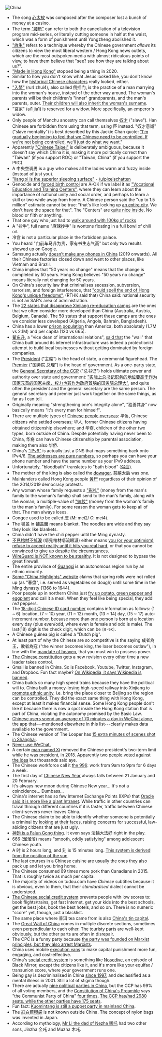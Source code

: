 ![China](https://i.imgur.com/eBrhm2h.jpg)

- The song [心太软](https://baike.baidu.com/item/%E5%BF%83%E5%A4%AA%E8%BD%AF/30530) was composed after the composer lost a bunch of money at a casino.
- The term ["腰斬"](https://en.wikipedia.org/wiki/Waist_chop) can refer to both the cancellation of a television program mid-series, or literally cutting someone in half at the waist, which was a form of punishment until Yongzheng abolished it.
- ["放生"](https://youtube.com/watch?v=oZWcDu940eI) refers to a technique whereby the Chinese government *allows* its citizens to view the most liberal western / Hong Kong news outlets, which are the most outspoken media with almost ridiculous points of view, to have them believe that "see? see how they are talking about us?".
- ["Made in Hong Kong"](https://www.bbc.com/zhongwen/trad/chinese-news-54097386) stopped being a thing in 2020.
- Similar to how you don't know what Jesus looked like, you don't know how the [historical Chinese characters](https://en.wikipedia.org/wiki/Guan_Yu) really looked, either.
- ["入赘"](https://baike.baidu.com/item/%E5%85%A5%E8%B5%98%E5%A9%9A%E5%A7%BB/1856700?fromtitle=%E5%85%A5%E8%B5%98&fromid=572296) (ru4 zhui4), also called 倒插门, is the practice of a man marrying into the woman's house, instead of the other way around. The woman's parents will be their children's "inner" grandparents, and the man's parents, outer. [Their children will also inherit the woman's surname](https://www.zhihu.com/question/280069174).
- "哀家" (ai1 jia1) is reserved for a widow. More specifically, an emperor's widow.
- Only people of Manchu ancestry can call themselves [奴才](https://en.wikipedia.org/wiki/Nucai) ("slave"). Han Chinese are forbidden from using that term, using 臣 instead. "奴才意識" ("slave mentality") is best described by this Jackie Chan quote: ["I'm gradually beginning to feel that we Chinese need to be controlled. If we're not being controlled, we'll just do what we want."](https://www.youtube.com/watch?v=fM_oejSD0sY)
- Apparently ["Chinese Taipei"](https://en.wikipedia.org/wiki/Chinese_Taipei) is deliberately ambiguous, because it doesn't say which China it is, making it more politically correct than "Taiwan" (if you support ROC) or "Taiwan, China" (if you support the PRC).
- A 中央空调男 is a guy who makes all the ladies warm and fuzzy inside (instead of just you).
- ["liang xi is the superior sleeping surface"](https://i.imgur.com/AtmqngP.png) - [/u/pixelschatten](https://old.reddit.com/r/China/comments/645f7f/chinese_hard_beds_in_america/dfzr09r/)
- Genocide and [forced birth control](https://apnews.com/269b3de1af34e17c1941a514f78d764c?utm_campaign=SocialFlow&utm_source=Twitter&utm_medium=AP) are A-OK if we label it as ["Vocational Education and Training Centers"](https://en.wikipedia.org/wiki/Xinjiang_re-education_camps), where they can learn about the importance of national unity and social order, and perhaps to learn a skill or two while away from home. A Chinese person said the "up to 1.5 million" estimate cannot be true: "that's like locking up [an entire city](https://en.wikipedia.org/wiki/Wuhan). We don't have the space for that". The "Centers" are [quite nice inside](https://www.theguardian.com/world/2020/aug/05/secret-footage-uighur-detention-merdan-ghappar-chinese-prison-xinjiang). No blood or filth or anything.
- That one guy who just had to [walk around with 100kg of rocks](http://www.chinanews.com/sh/2020/08-05/9257144.shtml)
- A "抄手", full name "麻辣抄手" is wontons floating in a full bowl of chili oil.
- 冷宫 is not a particular place in the forbidden palace.
- You heard "门前车马非为贵，家有书生志气高" but only two results showed up on Google.
- Samsung actually [doesn't make any phones in China](https://www.sammobile.com/where-are-samsung-phones-made) (2019 onwards). All their Chinese factories closed down and went to other places, like Vietnam and Brazil.
- China implies that "50 years no change" means that the change is completed by 50 years. Hong Kong believes "50 years no change" means literally not changing for 50 years.
- On China's security law that criminalises secession, subversion, terrorism, and foreign interference, that ["could spell the end of Hong Kong's unique freedoms"](https://www.bbc.com/news/world-asia-china-52765838), (RTHK said that) China said: national security is not an SAR's area of administration.
- The [22 states that disapprove Xinjiang re-education camps](https://en.wikipedia.org/wiki/Xinjiang_re-education_camps#International_reactions) are the ones that we often consider more developed than China (Australia, Austria, Belgium, Canada). The 50 states that support these camps are the ones we consider less developed (Algeria, Angola, Bahrain, Bangladesh).
- China has a lower [prison population](https://en.wikipedia.org/wiki/List_of_countries_by_incarceration_rate) than America, both absolutely (1.7M vs 2.1M) and per capita (120 vs 665).
- [翟东升](https://baike.baidu.com/item/%E7%BF%9F%E4%B8%9C%E5%8D%87/3523774), a "vice dean of international relations", [said that](https://www.youtube.com/watch?v=-Bt63j3CNec) the "wall" that China built around its internet infrastructure was indeed a protectionist attempt to build local businesses without getting dominated by foreign companies.
- The [President](https://en.wikipedia.org/wiki/President_of_the_People%27s_Republic_of_China) ("主席") is the head of state, a ceremonial figurehead. The [Premier](https://en.wikipedia.org/wiki/Premier_of_the_People%27s_Republic_of_China) ("国务院 总理") is the head of government. As a one-party state, the [General Secretary of the CCP](https://en.wikipedia.org/wiki/General_Secretary_of_the_Communist_Party_of_China) ("总书记") holds ultimate power and authority over state and government: ["实际上总书记职务的地位要高于作为国家元首的国家主席，权力也较作为政府首脑的国务院总理大"](https://zh.wikipedia.org/wiki/%E4%B8%AD%E5%9B%BD%E5%85%B1%E4%BA%A7%E5%85%9A%E4%B8%AD%E5%A4%AE%E5%A7%94%E5%91%98%E4%BC%9A%E6%80%BB%E4%B9%A6%E8%AE%B0), and quite often the president and the general secretary are the same person. The general secretary and premier just work together on the same things, as far as I can tell.
- Originally meaning "strengthening one's integrity alone", "独善其身" now basically means "it's every man for himself".
- There are multiple types of [Chinese people overseas](https://zh.wikipedia.org/wiki/%E6%B5%B7%E5%A4%96%E8%8F%AF%E4%BA%BA): 华侨, Chinese citizens who settled overseas; 华人, former Chinese citizens having obtained citizenship elsewhere; and 华裔, children of the other two types, born outside of China. Despite potentially having never been to China, 华裔 can have Chinese citizenship by parental association, making them also 华侨.
- China's ["IPv9"](http://www.circleid.com/posts/explaining_chinas_ipv9/) is actually just a DNS that maps something back onto IPv4/6. [The addresses are pure numbers](https://wiki.mbalib.com/wiki/%E6%95%B0%E5%AD%97%E5%9F%9F%E5%90%8D), so perhaps you can have your phone number and have the same number as your IPv9 address.
- Unfortunately, "bloodbath" translates to "bath blood" (浴血).
- The mother of the king is also called the [dowager](https://en.wikipedia.org/wiki/Empress_dowager). 慈禧太后 was one.
- Mainlanders called Hong Kong people [黄尸](https://jikipedia.com/definition/130025421) regardless of their opinion of the 2014/2019 democracy protests.
- Any woman whose family requests a ["彩礼"](https://baike.baidu.com/item/%E5%BD%A9%E7%A4%BC/81908) (money from the man's family to the woman's family) shall send to the man's family, along with the woman, a multiple-value of ["嫁妆"](https://baike.baidu.com/item/%E5%AB%81%E5%A6%86/4594) (money from the woman's family to the man's family). For some reason the woman gets to keep all of that. The man always loses.
- Congee used to be called [糜](http://www.cantonese.sheik.co.uk/dictionary/characters/8045/) (M: mei2/ C: mei4).
- The 铺盖 in 铺盖面 means blanket. The noodles are wide and they say they look like blankets.
- China didn't have the chili pepper until the Ming dynasty.
- [不見棺材不掉淚](https://en.wiktionary.org/wiki/%E4%B8%8D%E8%A6%8B%E6%A3%BA%E6%9D%90%E4%B8%8D%E6%8E%89%E6%B7%9A) (唔見棺材唔流眼淚) either means [you (or your optimism) refuse to accept reality until it hits you real hard](https://news.rthk.hk/rthk/ch/component/k2/1518681-20200403.htm), or that you cannot be convinced to give up despite the circumstances.
- [WireGuard is NOT known to be stealthy](https://www.reddit.com/r/Android/comments/f67mb9/firefox_releases_android_app_for_its_vpn_service/fi3fk0a/). It is not designed to bypass the great firewall.
- The entire province of [Guangxi](https://en.wikipedia.org/wiki/Guangxi) is an autonomous region run by an ethnic minority.
- [Some "China Highlights" website](https://www.chinahighlights.com/travelguide/chinese-food/spring-rolls.htm) claims that spring rolls were not rolled up (as "春盘", i.e. served as vegetables on dough) until some time in the Ming dynasty (1368 to 1644).
- Poor people up in northern China just [fry up potato, green pepper and eggplant](https://baike.baidu.com/item/%E5%9C%B0%E4%B8%89%E9%B2%9C/32207) and call it a meal. When they feel like being special, they add *red* peppers.
- The [18-digit Chinese ID card number](https://www.youtube.com/watch?v=zsCuJapNoZM) contains information as follows: (1 ~ 6) location, (7 ~ 10) year, (11 ~ 12) month, (13 ~ 14) day, (15 ~ 17) auto-increment number, because more than one person is born at a location every day (plus even/odd, where even is female and odd is male). The last(18) digit is the check digit, which can be `[0-9X]`.
- A Chinese guinea pig is called a "Dutch pig".
- At least part of why the Chinese are so competitive is the saying 成者為王，敗者為寇 ("the winner becomes king, the loser becomes outlaw"), in line with the [mandate of heaven](https://en.wikipedia.org/wiki/Mandate_of_Heaven), that you must win to possess power.
- [The Chinese constitution](https://en.wikipedia.org/wiki/Constitution_of_the_People%27s_Republic_of_China#1982_Constitution) gets a new revision every other time a new leader takes control.
- Gmail is banned in China. So is Facebook, Youtube, Twitter, Instagram, and Dropbox. Fun fact maybe? [On Wikipedia, it says Wikipedia is banned](https://en.wikipedia.org/wiki/Websites_blocked_in_mainland_China).
- China builds so many high speed trains because they have the political will to. China built a money-losing high-speed railway into Xinjiang to [promote ethnic unity](https://www.youtube.com/watch?v=0JDoll8OEFE), i.e. bring the place closer to Beijing so the region can be controlled. They did the exact same thing with Hong Kong, except at least it makes financial sense. Some Hong Kong people don't like it because there is now a spot inside the Hong Kong station that is part of China, violating the autonomy promised by the Basic Law.
- [Chinese users spend an average of 70 minutes a day in WeChat alone](https://www.dragonsocial.net/blog/social-media-in-china/), the app that---mentioned elsewhere in this list---clearly makes data available to the government.
- The Chinese version of The Looper has [15 extra minutes of scenes shot in Shanghai](https://www.youtube.com/watch?v=8R-FQTY4KJk).
- [Never use WeChat.](http://www.moneycontrol.com/news/business/companies/wechat-confirms-that-it-makes-all-private-user-data-available-to-the-chinese-government-2391847.html)
- A certain [man named Xi](https://en.wikipedia.org/wiki/Xi_Jinping) removed the Chinese president's two-term limit while he was president, in 2018. Apparently [two people voted against the idea](https://www.bbc.com/news/world-asia-china-43361276) but thousands said aye.
- The Chinese workforce call it [the 996](http://www.bbc.com/capital/story/20180508-young-chinese-are-sick-of-working-overtime): work from 9am to 9pm for 6 days a week.
- The first day of [Chinese New Year](https://en.wikipedia.org/wiki/Chinese_New_Year) always falls between 21 January and 20 February.
- It's always new moon during Chinese New year... It's not a coincidence... Dumbass...
- China's internet has so few Internet Exchange Points (IXPs) that [Oracle said it is more like a giant Intranet](https://www.zdnet.com/article/oracle-chinas-internet-is-designed-more-like-an-intranet/). While traffic in other countries can traval through different countries if it is faster, traffic between Chinese client-servers never leaves China.
- The Chinese claim to be able to identify whether someone is potentially a criminal by [looking at their faces](https://www.technologyreview.com/s/602955/neural-network-learns-to-identify-criminals-by-their-faces/), raising concerns for successful, law-abiding citizens that are just ugly.
- [神韵 is a Falun Gong thing](https://www.scpr.org/news/2018/04/27/82543/shen-yun-chinese-falun-gong/). It even says 法輪大法好 right in the play.
- 666 (溜溜溜) means "smooth, oddly satisfying" among adolescent Chinese youth.
- A 时 is 2 hours long, and 刻 is 15 minutes long. [This system is derived from the position of the sun](https://en.wikipedia.org/wiki/Traditional_Chinese_timekeeping).
- The last courses in a Chinese cuisine are usually the ones they also pack up and let you bring home.
- The Chinese consumed 69 times more pork than Canadians in 2015. That is roughly twice as much per capita.
- The majority of videos on tudou.com have _Chinese_ subtitles because it is obvious, even to them, that their _standardised_ dialect cannot be understood.
- [The Chinese social credit system](https://www.businessinsider.com/china-social-credit-system-punishments-and-rewards-explained-2018-4) prevents people with low scores to: book flights/trains, get fast Internet, get your kids into the best schools, get the best jobs, book the best hotels, and so on. There is no numeric "score" yet, though, just a blacklist.
- The same place where 普洱 tea came from is also [China's tin capital](https://en.wikipedia.org/wiki/Gejiu).
- The [Great Wall of China](https://en.wikipedia.org/wiki/Great_Wall_of_China) comes in multiple discrete sections, sometimes even perpendicular to each other. The touristy parts are well-kept obviously, but the other parts are often in disrepair.
- The CPC is a funny party because [the party was founded on Marxist principles, but they also arrest Marxists](https://www.npr.org/2018/11/21/669509554/in-china-the-communist-partys-latest-unlikely-target-young-marxists).
- China uses mobile [execution vans](https://en.wikipedia.org/wiki/Execution_van) to make capital punishment more fun, engaging, and cost-effective.
- China's [social credit system](https://en.wikipedia.org/wiki/Social_Credit_System) is something like [Nosedive](https://en.wikipedia.org/wiki/Nosedive#Comparisons_to_Social_Credit_System), an episode of Black Mirror, except the citizens like it, and it's more like your equifax / transunion score, where your government runs one.
- Being gay is decriminalised in China [since 1997](https://en.wikipedia.org/wiki/LGBT_rights_in_China), and declassified as a mental illness in 2001. Still a lot of stigma though.
- There are actually [nine political parties in China](https://en.wikipedia.org/wiki/List_of_political_parties_in_China), but the CCP has 99% of all voting members, and the [Constitution of China's Preamble](https://en.wikipedia.org/wiki/Constitution_of_the_People%27s_Republic_of_China) says "the Communist Party of China" [four times](http://en.people.cn/constitution/constitution.html). [The CCP has/had 2980 seats, while the other parties have 175 seats](https://en.wikipedia.org/wiki/13th_National_People%27s_Congress).
- Fun fact: [Kuomintang is still a puppet party in mainland China](https://en.wikipedia.org/wiki/Revolutionary_Committee_of_the_Chinese_Kuomintang).
- The [紅白藍膠袋](https://en.wikipedia.org/wiki/Red-white-blue_bag) is not known outside China. The concept of nylon bags was invented in Japan.
- According to mythology, [Mr Li the dad of Nezha 哪吒](https://en.wikipedia.org/wiki/Li_Jing_%28deity%29) had two other sons, Jinzha 金吒 and Muzha 木吒.
